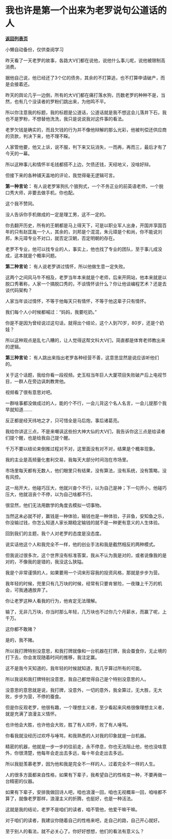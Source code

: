 # 我也许是第一个出来为老罗说句公道话的人

[**返回列表页**](/gzh/记忆承载3)

小懒自动备份，仅供查阅学习

昨天看了一天老罗的故事，各路大V们都在说他，说他什么事儿呢，说他被限制高消费。

  

据他自己说，他已经还了3个亿的债务，其余的不打算逃，也不打算申请破产，而是会接着还。

  

昨天的舆论几乎一边倒，所有的大V们都在痛打落水狗，历数老罗的种种不是，当然，也有几个没读者的罗粉们跳出来，为他鸣不平。

  

所以你注意我的标题，我的标题是公道话，公道话就是我不想这会儿落井下石，我也不是罗粉，不想替他洗洗，我只是说说我对这件事的看法。  

  

老罗欠钱是确实的，而且欠钱的行为并不像他辩解的那么光彩，他被判偿还供应商的货款，判决下来，他不理不睬。  

  

人家管他要，他又上诉，说不服，判下来又玩消失，一而再，再而三，最后才有了今天的一幕。

  

所以这种事儿和情怀半毛钱都搭不上边，欠债还钱，天经地义，没啥好辩。  

  

但接下来的各种铺天盖地的评论，我觉得毫无逻辑可言。  

  

 **第一种言论：** 有人说老罗笨狗扎个狼狗式，一个不务正业的前英语老师，一个脱口秀大师，非要去做手机，你也配。

  

这个我不赞同。

  

没人告诉你手机做成的一定是理工男，这不一定的。

  

你去翻开历史，所有的王朝都是马上得天下，可是以职业军人出身，开国并享国百年的只有赵匡胤一个人，其余的，刘邦是个混混，朱元璋是个和尚，你不能说刘邦，朱元璋专业不对口，就否定汉朝，否定明朝的存在。

  

老罗不专业，他可以找专业的人，事实上，他也找了专业的团队，至于事儿成没成，这本就是个概率问题。  

  

 **第二种言论：** 有人说老罗讲过情怀，所以他做生意一定失败。

  

这两个之间风马牛不相及，老罗当年本来就是个老师，后来开网站，他本来就是以脱口秀著称，人家一个搞脱口秀的，不谈情怀谈什么？你让他谈编程艺术？还是去谈代码架构？

  

人家当年谈过情怀，不等于他每天只有情怀，不等于他这辈子只有情怀。  

  

我们每个人小时候都喊过：“妈妈，我要吃奶。”

  

你是不是因为曾经说过这句话，就得出个结论，这个人到70岁，80岁，还是个奶娃？  

  

所以这种观点是乱七八糟的，让人觉得这帮文科大V们，简直都是体育老师教出来的逻辑。  

  

 **第三种言论：** 有人跳出来指出老罗各种经营不善，这意思显然是说应该听他们的。

  

关于这个话题，我给你看一段视频。史玉柱当年巨人大厦项目失败破产后上电视节目，一群人在旁边讽刺教育他。  

视频看了很有意思对吧。

  

一群啥事都没做成过的人，能的个不行，一会儿背这个名人名言，一会儿提那个我早就知道.......  

  

反正都是经天纬地之才，只可惜全是马后炮，事后诸葛亮。

  

我给你讲这三点，不是来嘲讽这些扮大神大仙的大V们，我告诉你这三点是给读者们提个醒，也是给我自己提个醒。

  

千万不要以结论来倒推过程对不对，这里面没有对不对，结果是个概率现象。  

  

我的主业是高频量化套利交易，我每天大部分时间泡在市场里。  

  

市场里每天都有无数人，他们眼里只有结果，没有算法，没有系统，没有策略，没有风控。

  

这一局开大，他碰巧压大，他就兴奋个不行，以为自己是神；下一句开小，他碰巧压大，他就沮丧个不停，以为自己啥都不行。

  

很显然，他们无法用数学的角度去模拟一切事物。

  

当然这未必就不好，赢钱是一种体验，输钱也是一种体验，子非鱼，安知鱼之乐，你没输过钱，你怎么知道人家长期稳定输钱的就不是一种更有意义的人生体验。

  

回到我们的主题，我个人对老罗的态度是没态度。  

  

说实话他这个人和我完全不一样，他的创业手法和我是截然相反的两种模式。  

  

但我说过很多次，这个世界没有标准答案，我从不认为我是对的，或者说像我的是对的，不像我的是错的，我没这么狭隘。  

  

我是个非常谨慎的人，如果要用一个词来形容我的投资风格，那就是步步为营。  

  

我年轻的时候，兜里只有几万块的时候，经常有只要肯冒险，一夜赚上千万的机会，可我通通放弃了。

  

你让老罗这种人看我的行为，他肯定无法理解。

  

输了，无非几万块，你当时那么年轻，几万块也不过你几个月薪水，而赢了呢，上千万。

  

这你都不敢赌？  

  

是的，我不赌。

  

所以我打牌特别没意思，和我打牌就像和一台机器在打牌，我会蚕食你，无止境的打下去，你会发现随着时间的推移，我注定赢。  

  

这不是我今天知道的，我年轻的时候就知道，我几乎算过所有的可能。

  

所以我说和我打牌特别没意思，我自己都觉得自己是个特别没意思的人。

  

没意思的意思就是说，我打牌，没意外，一切的意外，我全算过，无大胜，无大败，步步为营，不停的蚕食。

  

但是你反观老罗，他很有趣，一个理想主义者，至少看起来风格很像理想主义者，就是充满了浪漫主义情怀。  

  

也许他会大胜，也许他会大败，胜了有人欢呼，败了有人唾骂。

  

你看我就没经历过欢呼与唾骂，和我熟悉的人对我的印象就是一台机器。  

  

精密的机器，他就是一步一步的往前走，永不停息，你也无法阻止他，他也没啥意外，你很清楚，他每年会走出去多远，每十年会走出去多远。

  

所以我挺羡慕老罗，因为他和我是完全不一样的人，过着完全不一样的人生。

  

人的很多方面都来自性格，如果有下辈子，我希望自己的性格变一种，不要再做一台精密的仪器。

  

如果有下辈子，安排我做回诗人吧，咱也浪漫一回，咱也无视概率一回，咱啥都不算了，就像老罗那样，浪漫主义的折腾，也挺好，也是一种活法。

  

这就是我的结论，老罗不是咱们的读者，咱不管他，他爱干嘛干嘛。  

  

对于咱们的读者，我建议你随着自己的性格来吧，走自己的路，自己开心就好。

  

至于别人的看法，就不必关心了。你好好想想，他们的看法有意义么？

